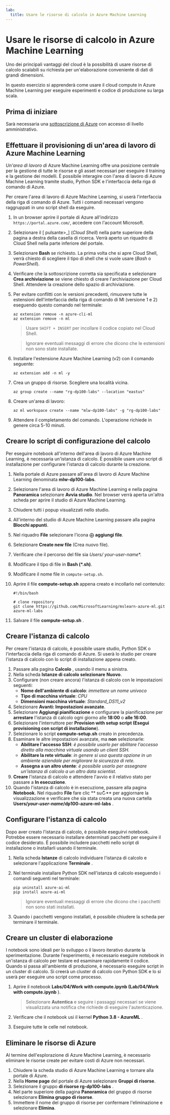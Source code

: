 ```yaml
---
lab:
  title: Usare le risorse di calcolo in Azure Machine Learning
---
```


# Usare le risorse di calcolo in Azure Machine Learning

Uno dei principali vantaggi del cloud è la possibilità di usare risorse di calcolo scalabili su richiesta per un'elaborazione conveniente di dati di grandi dimensioni.

In questo esercizio si apprenderà come usare il cloud compute in Azure Machine Learning per eseguire esperimenti e codice di produzione su larga scala.

## Prima di iniziare

Sarà necessaria una [sottoscrizione di Azure](https://azure.microsoft.com/free?azure-portal=true) con accesso di livello amministrativo.

## Effettuare il provisioning di un'area di lavoro di Azure Machine Learning

*Un'area di lavoro di* Azure Machine Learning offre una posizione centrale per la gestione di tutte le risorse e gli asset necessari per eseguire il training e la gestione dei modelli. È possibile interagire con l'area di lavoro di Azure Machine Learning tramite studio, Python SDK e l'interfaccia della riga di comando di Azure.

Per creare l'area di lavoro di Azure Machine Learning, si userà l'interfaccia della riga di comando di Azure. Tutti i comandi necessari vengono raggruppati in uno script shell da eseguire.

1. In un browser aprire il portale di Azure all'indirizzo `https://portal.azure.com/`, accedere con l'account Microsoft.
1. Selezionare il \[ pulsante>_] (*Cloud Shell*) nella parte superiore della pagina a destra della casella di ricerca. Verrà aperto un riquadro di Cloud Shell nella parte inferiore del portale.
1. Selezionare **Bash** se richiesto. La prima volta che si apre Cloud Shell, verrà chiesto di scegliere il tipo di shell che si vuole usare (*Bash* o *PowerShell*).
1. Verificare che la sottoscrizione corretta sia specificata e selezionare **Crea archiviazione** se viene chiesto di creare l'archiviazione per Cloud Shell. Attendere la creazione dello spazio di archiviazione.
1. Per evitare conflitti con le versioni precedenti, rimuovere tutte le estensioni dell'interfaccia della riga di comando di Ml (versione 1 e 2) eseguendo questo comando nel terminale:

    ```azurecli
    az extension remove -n azure-cli-ml
    az extension remove -n ml
    ```

    > Usare `SHIFT + INSERT` per incollare il codice copiato nel Cloud Shell.

    > Ignorare eventuali messaggi di errore che dicono che le estensioni non sono state installate.

1. Installare l'estensione Azure Machine Learning (v2) con il comando seguente:
    
    ```azurecli
    az extension add -n ml -y
    ```

1. Crea un gruppo di risorse. Scegliere una località vicina.

    ```azurecli
    az group create --name "rg-dp100-labs" --location "eastus"
    ```

1. Creare un'area di lavoro:

    ```azurecli
    az ml workspace create --name "mlw-dp100-labs" -g "rg-dp100-labs"
    ```

1. Attendere il completamento del comando. L'operazione richiede in genere circa 5-10 minuti.

## Creare lo script di configurazione del calcolo

Per eseguire notebook all'interno dell'area di lavoro di Azure Machine Learning, è necessaria un'istanza di calcolo. È possibile usare uno script di installazione per configurare l'istanza di calcolo durante la creazione.

1. Nella portale di Azure passare all'area di lavoro di Azure Machine Learning denominata **mlw-dp100-labs**.
1. Selezionare l'area di lavoro di Azure Machine Learning e nella pagina **Panoramica** selezionare **Avvia studio**. Nel browser verrà aperta un'altra scheda per aprire il studio di Azure Machine Learning.
1. Chiudere tutti i popup visualizzati nello studio.
1. All'interno del studio di Azure Machine Learning passare alla pagina **Blocchi appunti**.
1. Nel riquadro **File** selezionare l'icona &#10753; **aggiungi file**.
1. Selezionare **Create new file** (Crea nuovo file).
1. Verificare che il percorso del file sia **Users/* your-user-name**.
1. Modificare il tipo di file in **Bash (*.sh)**.
1. Modificare il nome file in `compute-setup.sh`.
1. Aprire il file **compute-setup.sh** appena creato e incollarlo nel contenuto:

    ```azurecli
    #!/bin/bash

    # clone repository
    git clone https://github.com/MicrosoftLearning/mslearn-azure-ml.git azure-ml-labs
    ```

1. Salvare il file **compute-setup.sh** .

## Creare l'istanza di calcolo

Per creare l'istanza di calcolo, è possibile usare studio, Python SDK o l'interfaccia della riga di comando di Azure. Si userà lo studio per creare l'istanza di calcolo con lo script di installazione appena creato.

1. Passare alla pagina **Calcolo** , usando il menu a sinistra.
1. Nella scheda **Istanze di calcolo selezionare** **Nuovo**.
1. Configurare (non creare ancora) l'istanza di calcolo con le impostazioni seguenti: 
    - **Nome dell'ambiente di calcolo**: *immettere un nome univoco*
    - **Tipo di macchina virtuale**: *CPU*
    - **Dimensioni macchina virtuale**: *Standard_DS11_v2*
1. Selezionare **Avanti: Impostazioni avanzate**.
1. Selezionare **Aggiungi pianificazione** e configurare la pianificazione per **arrestare** l'istanza di calcolo ogni giorno alle **18:00** o **alle 16:00**.
1. Selezionare l'interruttore per **Provision with setup script (Esegui provisioning con script di installazione**).
1. Selezionare lo script **compute-setup.sh** creato in precedenza.
1. Esaminare le altre impostazioni avanzate, ma **non** selezionarle:
    - **Abilitare l'accesso SSH**: *è possibile usarlo per abilitare l'accesso diretto alla macchina virtuale usando un client SSH.*
    - **Abilitare la rete virtuale**: *in genere si usa questa opzione in un ambiente aziendale per migliorare la sicurezza di rete.*
    - **Assegna a un altro utente**: *è possibile usarlo per assegnare un'istanza di calcolo a un altro data scientist.*
1. **Creare** l'istanza di calcolo e attendere l'avvio e il relativo stato per passare a **In esecuzione**.
1. Quando l'istanza di calcolo è in esecuzione, passare alla pagina **Notebook.** Nel riquadro **File** fare clic ** su&#8635;** per aggiornare la visualizzazione e verificare che sia stata creata una nuova cartella **Users/*your-user-name*/dp100-azure-ml-labs** .

## Configurare l'istanza di calcolo

Dopo aver creato l'istanza di calcolo, è possibile eseguirvi notebook. Potrebbe essere necessario installare determinati pacchetti per eseguire il codice desiderato. È possibile includere pacchetti nello script di installazione o installarli usando il terminale.

1. Nella scheda **Istanze** di calcolo individuare l'istanza di calcolo e selezionare l'applicazione **Terminale** .
1. Nel terminale installare Python SDK nell'istanza di calcolo eseguendo i comandi seguenti nel terminale:

    ```
    pip uninstall azure-ai-ml
    pip install azure-ai-ml
    ```

    > Ignorare eventuali messaggi di errore che dicono che i pacchetti non sono stati installati.

1. Quando i pacchetti vengono installati, è possibile chiudere la scheda per terminare il terminale.

## Creare un cluster di elaborazione

I notebook sono ideali per lo sviluppo o il lavoro iterativo durante la sperimentazione. Durante l'esperimento, è necessario eseguire notebook in un'istanza di calcolo per testare ed esaminare rapidamente il codice. Quando si passa all'ambiente di produzione, è necessario eseguire script in un cluster di calcolo. Si creerà un cluster di calcolo con Python SDK e lo si userà per eseguire uno script come processo.

1. Aprire il notebook **Labs/04/Work with compute.ipynb (Lab/04/Work with compute.ipynb** ).

    > Selezionare **Autentica** e seguire i passaggi necessari se viene visualizzata una notifica che richiede di eseguire l'autenticazione.

1. Verificare che il notebook usi il kernel **Python 3.8 - AzureML** .
1. Eseguire tutte le celle nel notebook.

## Eliminare le risorse di Azure

Al termine dell'esplorazione di Azure Machine Learning, è necessario eliminare le risorse create per evitare costi di Azure non necessari.

1. Chiudere la scheda studio di Azure Machine Learning e tornare alla portale di Azure.
1. Nella **Home page** del portale di Azure selezionare **Gruppi di risorse**.
1. Selezionare il gruppo **di risorse rg-dp100-labs** .
1. Nel parte superiore della pagina **Panoramica** del gruppo di risorse selezionare **Elimina gruppo di risorse**.
1. Immettere il nome del gruppo di risorse per confermare l'eliminazione e selezionare **Elimina**.
